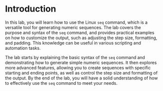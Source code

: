 # Introduction

In this lab, you will learn how to use the Linux `seq` command, which is a versatile tool for generating numeric sequences. The lab covers the purpose and syntax of the `seq` command, and provides practical examples on how to customize the output, such as adjusting the step size, formatting, and padding. This knowledge can be useful in various scripting and automation tasks.

The lab starts by explaining the basic syntax of the `seq` command and demonstrating how to generate simple numeric sequences. It then explores more advanced features, allowing you to create sequences with specific starting and ending points, as well as control the step size and formatting of the output. By the end of the lab, you will have a solid understanding of how to effectively use the `seq` command to meet your needs.
